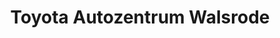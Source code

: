 ---
title: "Toyota Autozentrum Walsrode"
url: /walsrode/toyota-autozentrum-walsrode/
shop: Autohaus
---